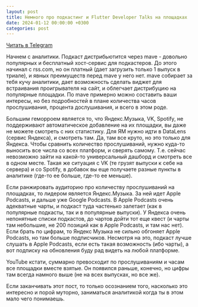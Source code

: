 ```yaml
---
layout: post
title: Немного про подкастинг и Flutter Developer Talks на площадках
date: 2024-01-12 00:00:00 +0300
categories: post
---
```


[Читать в Telegram](https://t.me/fluttermiddlepodcast/166)

Начнем с аналитики. Подкаст дистрибьютится через mave - довольно популярных и бесплатный хост-сервис для подкастеров. До
этого начинал с rss.com, но он платный (дает загрузить только 1 выпуск в триале), и явных преимуществ перед mave у него
нет. mave собирает за тебя кучу аналитики, дает возможность сделать виджет для встраивания проигрывателя на сайт, и
облегчает дистрибуцию на популярные площадки. По mave примерно можно составить ваши интересы, но без подробностей в
плане количества часов прослушивания, процента дослушивания, и всего в этом роде.

Большим геморроем является то, что Яндекс.Музыка, VK, Spotify, не поддерживают автоматическое добавление на их площадки,
вы даже не можете смотреть с них статистику. Для ЯМ нужно идти в DataLens (сервис Яндекса), и смотреть там. Да, там все
круто, но это только для Яндекса. Чтобы сравнить количество прослушиваний, нужно куда-то выносить все числа со всех
платформ, и сверять самому. Т.е. сейчас невозможно зайти на какой-то универсальный дашборд и смотреть все в одном месте.
Такая же ситуация с VK (те грузят выпуски к себе на сервера) и со Spotify, в добавок вы еще получаете разные пункты в
аналитике (где-то ее больше, где-то ее меньше).

Если ранжировать аудиторию про количеству прослушиваний на площадках, то лидером является Яндекс.Музыка. За ней идет
Apple Podcasts, и дальше уже Google Podcasts. В Apple Podcasts очень адекватные чарты, и подкаст туда частенько
залетает (как в популярные подкасты, так и в популярные выпуски). У Яндекса очень непонятные списки подкастов, до чартов
дойти тот еще квест (и чарты там небольшие, не 200 позиций как в Apple Podcasts, и там нас нет). Если брать по цифрам,
то Яндекс Музыка не сильно обгоняет Apple Podcasts, но там больше подписчиков. Несмотря на это, подкаст лучше слушать в
Apple Podcasts, если есть такая возможность (ибо чарты), а вот подписку на обновления буду рад видеть на любой
платформе.

YouTube кстати, суммарно превосходит по прослушиваниям и часам все площадки вместе взятые. Он появился раньше, конечно,
но цифры там всегда намного выше (не на всех выпусках, но все же).

Если заканчивать этот пост, то только осознанием того, насколько это интересно и порой муторно, заниматься аналитикой
когда ты в этом мало чего понимаешь.
